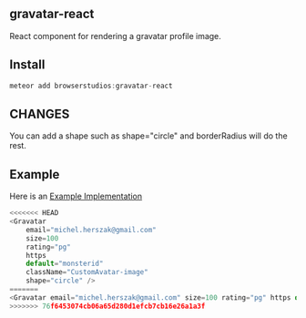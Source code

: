 ## gravatar-react

React component for rendering a gravatar profile image.

## Install

```javascript
meteor add browserstudios:gravatar-react
```
## CHANGES

You can add a shape such as shape="circle" and borderRadius will do the rest.

## Example

Here is an [Example Implementation]

```javascript
<<<<<<< HEAD
<Gravatar
    email="michel.herszak@gmail.com"
    size=100 
    rating="pg" 
    https 
    default="monsterid" 
    className="CustomAvatar-image"
    shape="circle" />
=======
<Gravatar email="michel.herszak@gmail.com" size=100 rating="pg" https default="monsterid" className="CustomAvatar-image" />
>>>>>>> 76f6453074cb06a65d280d1efcb7cb16e26a1a3f
```

[Example implementation]: <https://github.com/MHerszak/meteor-react-starter/blob/master/packages/core-react/lib/client/shared/material-title-panel.jsx>